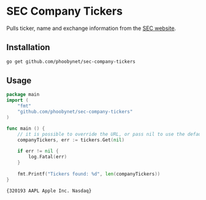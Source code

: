 # SEC Company Tickers

Pulls ticker, name and exchange information from the [SEC website](https://www.sec.gov/os/accessing-edgar-data).

## Installation
```bash
go get github.com/phoobynet/sec-company-tickers
```

## Usage

```go
package main
import (
	"fmt"
	"github.com/phoobynet/sec-company-tickers"
)

func main () {
	// it is possible to override the URL, or pass nil to use the default
	companyTickers, err := tickers.Get(nil)
	
	if err != nil {
		log.Fatal(err)
	}
	
	fmt.Printf("Tickers found: %d", len(companyTickers))
}
```

```text
{320193 AAPL Apple Inc. Nasdaq}
```